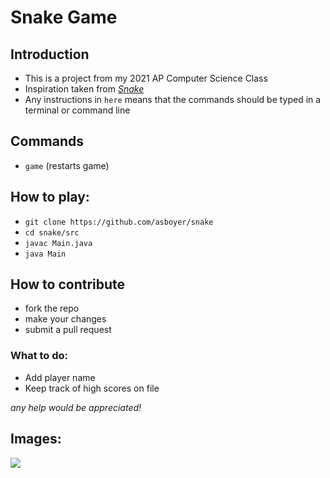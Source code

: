 # Snake Game

## Introduction
- This is a project from my 2021 AP Computer Science Class
- Inspiration taken from [*Snake*](https://www.google.com/fbx?fbx=snake_arcade)
- Any instructions in `here` means that the commands should be typed in a terminal or command line

## Commands
- `game` (restarts game)

## How to play:
- `git clone https://github.com/asboyer/snake`
- `cd snake/src`
- `javac Main.java`
- `java Main`

## How to contribute
- fork the repo
- make your changes
- submit a pull request

### What to do:
- Add player name
- Keep track of high scores on file

*any help would be appreciated!*

## Images:
<img src="https://github.com/asboyer2/SpaceInvaders/blob/master/images/game.png"/>

